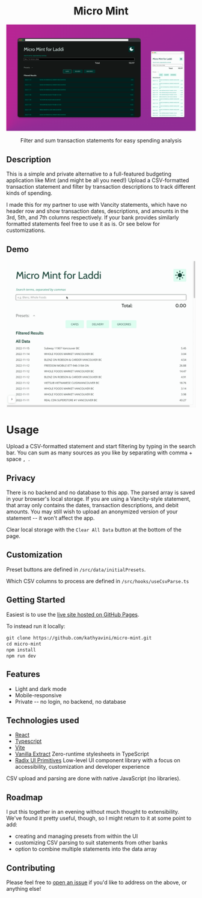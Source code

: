 <h1 align="center">Micro Mint</h1>

![Screenshot of Micro Mint web app](mint.png)

<p align="center">
Filter and sum transaction statements for easy spending analysis
</p>

## Description
This is a simple and private alternative to a full-featured budgeting application like Mint (and might be all you need!) Upload a CSV-formatted transaction statement and filter by transaction descriptions to track different kinds of spending.

I made this for my partner to use with Vancity statements, which have no header row and show transaction dates, descriptions, and amounts in the 3rd, 5th, and 7th columns respectively. If your bank provides similarly formatted statements feel free to use it as is. Or see below for customizations.


## Demo
![Video of micro-mint app in use](micromint.gif)


# Usage
Upload a CSV-formatted statement and start filtering by typing in the search bar. You can sum as many sources as you like by separating with comma + space `, `.

## Privacy
There is no backend and no database to this app. The parsed array is saved in your browser's local storage. If you are using a Vancity-style statement, that array only contains the dates, transaction descriptions, and debit amounts. You may still wish to upload an anonymized version of your statement -- it won't affect the app.

Clear local storage with the `Clear All Data` button at the bottom of the page.


## Customization
Preset buttons are defined in `/src/data/initialPresets`.

Which CSV columns to process are defined in `/src/hooks/useCsvParse.ts`


## Getting Started
Easiest is to use the [live site hosted on GitHub Pages](https://kathyavini.github.io/micro-mint/).

To instead run it locally:
```
git clone https://github.com/kathyavini/micro-mint.git
cd micro-mint
npm install
npm run dev
```

## Features
- Light and dark mode
- Mobile-responsive
- Private -- no login, no backend, no database


## Technologies used
- [React](https://reactjs.org/)
- [Typescript](https://www.typescriptlang.org/)
- [Vite](https://vitejs.dev/)
- [Vanilla Extract](https://vanilla-extract.style/) Zero-runtime stylesheets in TypeScript
- [Radix UI Primitives](https://www.radix-ui.com/) Low-level UI component library with a focus on accessibility, customization and developer experience

CSV upload and parsing are done with native JavaScript (no libraries).


## Roadmap
I put this together in an evening without much thought to extensibility. We've found it pretty useful, though, so I might return to it at some point to add:
- creating and managing presets from within the UI
- customizing CSV parsing to suit statements from other banks
- option to combine multiple statements into the data array

## Contributing
Please feel free to [open an issue](https://github.com/kathyavini/micro-mint/issues/new) if you'd like to address on the above, or anything else!